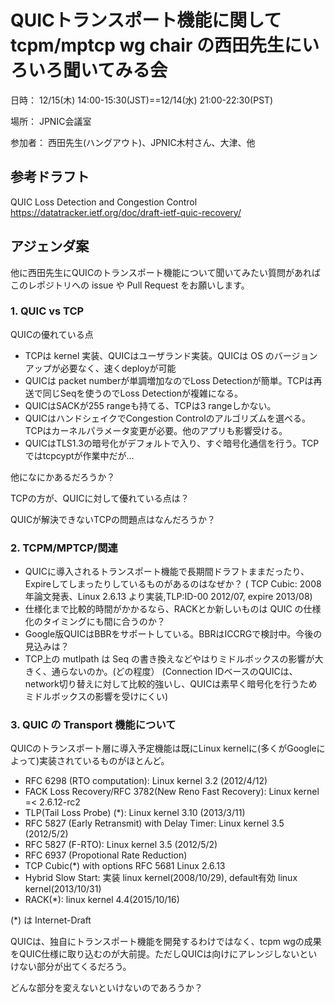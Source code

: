 # QUICトランスポート機能に関して tcpm/mptcp wg chair の西田先生にいろいろ聞いてみる会

日時： 12/15(木) 14:00-15:30(JST)==12/14(水) 21:00-22:30(PST)

場所： JPNIC会議室

参加者： 西田先生(ハングアウト)、JPNIC木村さん、大津、他

## 参考ドラフト

QUIC Loss Detection and Congestion Control https://datatracker.ietf.org/doc/draft-ietf-quic-recovery/

## アジェンダ案

他に西田先生にQUICのトランスポート機能について聞いてみたい質問があればこのレポジトリへの issue や Pull Request をお願いします。

### 1.  QUIC vs TCP
QUICの優れている点
- TCPは kernel 実装、QUICはユーザランド実装。QUICは OS のバージョンアップが必要なく、速くdeployが可能
- QUICは packet numberが単調増加なのでLoss Detectionが簡単。TCPは再送で同じSeqを使うのでLoss Detectionが複雑になる。
- QUICはSACKが255 rangeも持てる、TCPは3 rangeしかない。
- QUICはハンドシェイクでCongestion Controlのアルゴリズムを選べる。TCPはカーネルパラメータ変更が必要。他のアプリも影響受ける。
- QUICはTLS1.3の暗号化がデフォルトで入り、すぐ暗号化通信を行う。TCPではtcpcyptが作業中だが…

他になにかあるだろうか？

TCPの方が、QUICに対して優れている点は？

QUICが解決できないTCPの問題点はなんだろうか？

### 2. TCPM/MPTCP/関連
- QUICに導入されるトランスポート機能で長期間ドラフトままだったり、Expireしてしまったりしているものがあるのはなぜか？ ( TCP Cubic: 2008年論文発表、Linux 2.6.13 より実装,TLP:ID-00 2012/07, expire 2013/08)
- 仕様化まで比較的時間がかかるなら、RACKとか新しいものは QUIC の仕様化のタイミングにも間に合うのか？
- Google版QUICはBBRをサポートしている。BBRはICCRGで検討中。今後の見込みは？
- TCP上の mutlpath は Seq の書き換えなどやはりミドルボックスの影響が大きく、通らないのか。(どの程度）
   (Connection IDベースのQUICは、network切り替えに対して比較的強いし、QUICは素早く暗号化を行うためミドルボックスの影響を受けにくい)

### 3. QUIC の Transport 機能について

QUICのトランスポート層に導入予定機能は既にLinux kernelに(多くがGoogleによって)実装されているものがほとんど。

- RFC 6298 (RTO computation): Linux kernel 3.2 (2012/4/12)
- FACK Loss Recovery/RFC 3782(New Reno Fast Recovery): Linux kernel =< 2.6.12-rc2
- TLP(Tail Loss Probe) (*): Linux kernel 3.10 (2013/3/11)
- RFC 5827 (Early Retransmit) with Delay Timer: Linux kernel 3.5 (2012/5/2)
- RFC 5827 (F-RTO):  Linux kernel 3.5 (2012/5/2)
- RFC 6937 (Propotional Rate Reduction)
- TCP Cubic(*) with options RFC 5681 Linux 2.6.13
- Hybrid Slow Start: 実装 linux kernel(2008/10/29), default有効 linux kernel(2013/10/31)
- RACK(*): linux kernel 4.4(2015/10/16)

(*) は Internet-Draft

QUICは、独自にトランスポート機能を開発するわけではなく、tcpm wgの成果をQUIC仕様に取り込むのが大前提。ただしQUICは向けにアレンジしないといけない部分が出てくるだろう。

どんな部分を変えないといけないのであろうか？
